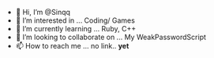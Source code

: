 - 👋 Hi, I’m @Sinqq
- 👀 I’m interested in ... Coding/ Games
- 🌱 I’m currently learning ... Ruby, C++
- 💞️ I’m looking to collaborate on ... My WeakPasswordScript
- 📫 How to reach me ... no link.. **yet**

<!---
Sinqq/Sinqq is a ✨ special ✨ repository because its `README.md` (this file) appears on your GitHub profile.
You can click the Preview link to take a look at your changes.
--->
